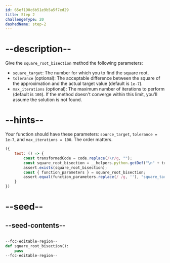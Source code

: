 ```yaml
---
id: 65ef190c6b51e9b5a5f7ed29
title: Step 2
challengeType: 20
dashedName: step-2
---
```


# --description--

Give the `square_root_bisection` method the following parameters:

- `square_target`: The number for which you to find the square root.
- `tolerance` (optional): The acceptable difference between the square of the approximation and the actual target value (default is `1e-7`).
- `max_iterations` (optional): The maximum number of iterations to perform (default is `100`). If the method doesn't converge within this limit, you'll assume the solution is not found.
  
# --hints--

Your function should have these parameters: `source_target`, `tolerance = 1e-7`, and `max_iterations = 100`. The order matters.

```js
({
    test: () => {
        const transformedCode = code.replace(/\r/g, "");
        const square_root_bisection = __helpers.python.getDef("\n" + transformedCode, "square_root_bisection");
        assert.exists(square_root_bisection);
        const { function_parameters } = square_root_bisection;
        assert.equal(function_parameters.replace(/ /g, ''), "square_target,tolerance=1e-7,max_iterations=100");
    }
})
```

# --seed--

## --seed-contents--

```py

--fcc-editable-region--
def square_root_bisection():
    pass
--fcc-editable-region--

```

